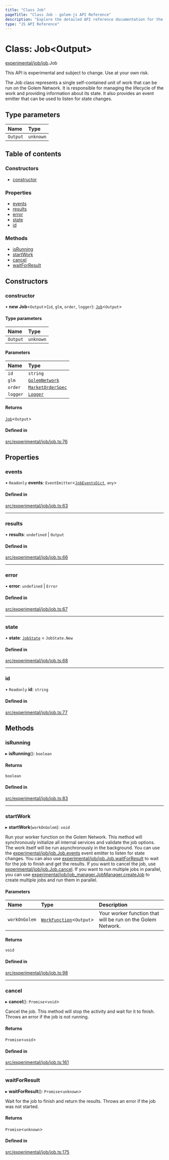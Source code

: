 ```yaml
---
title: "Class Job"
pageTitle: "Class Job - golem-js API Reference"
description: "Explore the detailed API reference documentation for the Class Job within the golem-js SDK for the Golem Network."
type: "JS API Reference"
---
```

# Class: Job\<Output\>

[experimental/job/job](../modules/experimental_job_job).Job

This API is experimental and subject to change. Use at your own risk.

The Job class represents a single self-contained unit of work that can be run on the Golem Network.
It is responsible for managing the lifecycle of the work and providing information about its state.
It also provides an event emitter that can be used to listen for state changes.

## Type parameters

| Name | Type |
| :------ | :------ |
| `Output` | `unknown` |

## Table of contents

### Constructors

- [constructor](experimental_job_job.Job#constructor)

### Properties

- [events](experimental_job_job.Job#events)
- [results](experimental_job_job.Job#results)
- [error](experimental_job_job.Job#error)
- [state](experimental_job_job.Job#state)
- [id](experimental_job_job.Job#id)

### Methods

- [isRunning](experimental_job_job.Job#isrunning)
- [startWork](experimental_job_job.Job#startwork)
- [cancel](experimental_job_job.Job#cancel)
- [waitForResult](experimental_job_job.Job#waitforresult)

## Constructors

### constructor

• **new Job**\<`Output`\>(`id`, `glm`, `order`, `logger`): [`Job`](experimental_job_job.Job)\<`Output`\>

#### Type parameters

| Name | Type |
| :------ | :------ |
| `Output` | `unknown` |

#### Parameters

| Name | Type |
| :------ | :------ |
| `id` | `string` |
| `glm` | [`GolemNetwork`](golem_network_golem_network.GolemNetwork) |
| `order` | [`MarketOrderSpec`](../interfaces/golem_network_golem_network.MarketOrderSpec) |
| `logger` | [`Logger`](../interfaces/shared_utils_logger_logger.Logger) |

#### Returns

[`Job`](experimental_job_job.Job)\<`Output`\>

#### Defined in

[src/experimental/job/job.ts:76](https://github.com/golemfactory/golem-js/blob/570126bc/src/experimental/job/job.ts#L76)

## Properties

### events

• `Readonly` **events**: `EventEmitter`\<[`JobEventsDict`](../interfaces/experimental_job_job.JobEventsDict), `any`\>

#### Defined in

[src/experimental/job/job.ts:63](https://github.com/golemfactory/golem-js/blob/570126bc/src/experimental/job/job.ts#L63)

___

### results

• **results**: `undefined` \| `Output`

#### Defined in

[src/experimental/job/job.ts:66](https://github.com/golemfactory/golem-js/blob/570126bc/src/experimental/job/job.ts#L66)

___

### error

• **error**: `undefined` \| `Error`

#### Defined in

[src/experimental/job/job.ts:67](https://github.com/golemfactory/golem-js/blob/570126bc/src/experimental/job/job.ts#L67)

___

### state

• **state**: [`JobState`](../enums/experimental_job_job.JobState) = `JobState.New`

#### Defined in

[src/experimental/job/job.ts:68](https://github.com/golemfactory/golem-js/blob/570126bc/src/experimental/job/job.ts#L68)

___

### id

• `Readonly` **id**: `string`

#### Defined in

[src/experimental/job/job.ts:77](https://github.com/golemfactory/golem-js/blob/570126bc/src/experimental/job/job.ts#L77)

## Methods

### isRunning

▸ **isRunning**(): `boolean`

#### Returns

`boolean`

#### Defined in

[src/experimental/job/job.ts:83](https://github.com/golemfactory/golem-js/blob/570126bc/src/experimental/job/job.ts#L83)

___

### startWork

▸ **startWork**(`workOnGolem`): `void`

Run your worker function on the Golem Network. This method will synchronously initialize all internal services and validate the job options. The work itself will be run asynchronously in the background.
You can use the [experimental/job/job.Job.events](experimental_job_job.Job#events) event emitter to listen for state changes.
You can also use [experimental/job/job.Job.waitForResult](experimental_job_job.Job#waitforresult) to wait for the job to finish and get the results.
If you want to cancel the job, use [experimental/job/job.Job.cancel](experimental_job_job.Job#cancel).
If you want to run multiple jobs in parallel, you can use [experimental/job/job_manager.JobManager.createJob](experimental_job_job_manager.JobManager#createjob) to create multiple jobs and run them in parallel.

#### Parameters

| Name | Type | Description |
| :------ | :------ | :------ |
| `workOnGolem` | [`WorkFunction`](../modules/experimental_job_job#workfunction)\<`Output`\> | Your worker function that will be run on the Golem Network. |

#### Returns

`void`

#### Defined in

[src/experimental/job/job.ts:98](https://github.com/golemfactory/golem-js/blob/570126bc/src/experimental/job/job.ts#L98)

___

### cancel

▸ **cancel**(): `Promise`\<`void`\>

Cancel the job. This method will stop the activity and wait for it to finish.
Throws an error if the job is not running.

#### Returns

`Promise`\<`void`\>

#### Defined in

[src/experimental/job/job.ts:161](https://github.com/golemfactory/golem-js/blob/570126bc/src/experimental/job/job.ts#L161)

___

### waitForResult

▸ **waitForResult**(): `Promise`\<`unknown`\>

Wait for the job to finish and return the results.
Throws an error if the job was not started.

#### Returns

`Promise`\<`unknown`\>

#### Defined in

[src/experimental/job/job.ts:175](https://github.com/golemfactory/golem-js/blob/570126bc/src/experimental/job/job.ts#L175)
